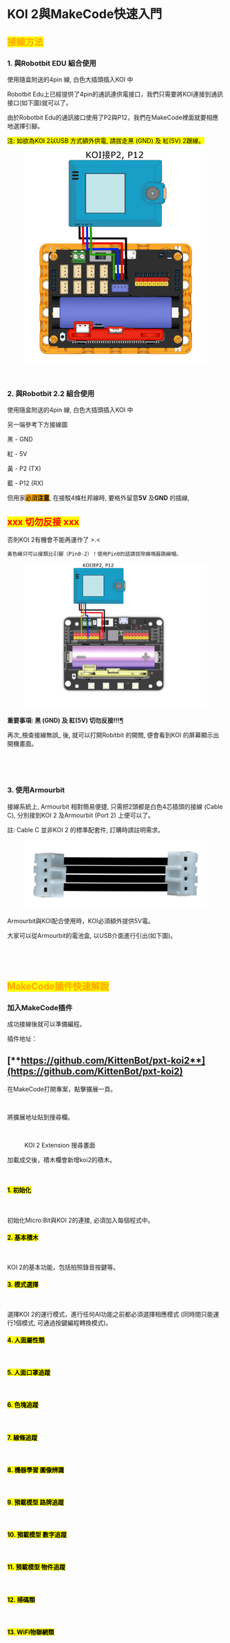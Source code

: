 # KOI 2與MakeCode快速入門

## <mark style="color:orange;">**接線方法**</mark>

### **1. 與Robotbit EDU 組合使用**

使用隨盒附送的4pin 線, 白色大插頭插入KOI 中

Robotbit Edu上已經提供了4pin的通訊連供電接口，我們只需要將KOI連接到通訊接口(如下圖)就可以了。

由於Robotbit Edu的通訊接口使用了P2與P12，我們在MakeCode裡面就要相應地選擇引腳。

<mark style="background-color:yellow;">注:  如欲為KOI 2以USB 方式額外供電, 請拔走黑 (GND) 及 紅(5V) 2跟線。</mark>

<figure><img src="../../../.gitbook/assets/edu_wiring.png" alt=""><figcaption></figcaption></figure>

<figure><img src="https://kittenbothk.readthedocs.io/en/latest/_images/edu2.png" alt="" width="375"><figcaption></figcaption></figure>

### **2. 與Robotbit 2.2  組合使用**

使用隨盒附送的4pin 線, 白色大插頭插入KOI 中

另一端參考下方接線圖

&#x20;           黑 - GND

&#x20;           紅 - 5V

&#x20;           黃 - P2 (TX)

&#x20;           藍 - P12 (RX)

但用家<mark style="background-color:orange;">必須</mark><mark style="background-color:orange;">**注意**</mark>, 在接駁4條杜邦線時, 要格外留意**5V** 及**GND** 的插線,

## <mark style="color:red;">**xxx 切勿反接 xxx**</mark>

否則KOI 2有機會不能再運作了 >.<



```
黃色線只可以接類比引腳（Pin0-2）！使用Pin0的話請拔除蜂鳴器跳線帽。
```

<figure><img src="../../../.gitbook/assets/koi_robotbit_2.2.png" alt=""><figcaption></figcaption></figure>

**重要事項: 黑 (GND) 及 紅(5V) 切勿反接!!!**[**¶**](broken-reference)

再次_檢查接線無誤_ 後, 就可以打開Robitbit 的開關, 便會看到KOI 的屏幕顯示出開機畫面。

<figure><img src="https://kittenbothk.readthedocs.io/en/latest/_images/robotbit_connection2.png" alt=""><figcaption></figcaption></figure>

<figure><img src="https://kittenbothk.readthedocs.io/en/latest/_images/robotbit_connection3-1.png" alt=""><figcaption></figcaption></figure>

### **3. 使用Armourbit**

接線系統上, Armourbit 相對簡易便捷, 只需把2頭都是白色4芯插頭的接線 (Cable C), 分別接到KOI 2 及Armourbit  (Port 2) 上便可以了。

註: Cable C 並非KOI 2 的標準配套件, 訂購時請註明需求。

<figure><img src="../../../.gitbook/assets/spaces_sN6MlwBFbL3P67FzMMyL_uploads_6SD3k38DJUYRYqf5hwXJ_4P to 4pin PH2.webp" alt=""><figcaption></figcaption></figure>



Armourbit與KOI配合使用時，KOI必須額外提供5V電。

大家可以從Armourbit的電池盒, 以USB介面進行引出(如下圖)。

<figure><img src="https://kittenbothk.readthedocs.io/en/latest/_images/armourbit_connection1-1.png" alt=""><figcaption></figcaption></figure>

<figure><img src="https://kittenbothk.readthedocs.io/en/latest/_images/armourbit_connection2-3.png" alt=""><figcaption></figcaption></figure>

## <mark style="color:orange;">MakeCode插件快速解說</mark>

### 加入MakeCode插件

成功接線後就可以準備編程。

插件地址：

## [**https://github.com/KittenBot/pxt-koi2**](https://github.com/KittenBot/pxt-koi2)

在MakeCode打開專案，點擊擴展一頁。

<figure><img src="https://kittenbothk.readthedocs.io/en/latest/_images/16-1.png" alt=""><figcaption></figcaption></figure>

將擴展地址貼到搜尋欄。

<figure><img src="https://files.gitbook.com/v0/b/gitbook-x-prod.appspot.com/o/spaces%2FsN6MlwBFbL3P67FzMMyL%2Fuploads%2F0hI8FvrIyWTHfQgfJ1at%2FKOI%202%20extension.jpg?alt=media&#x26;token=2936c6bb-2d61-42fd-8ec6-d829c4e039a8" alt=""><figcaption><p>KOI 2 Extension 搜尋畫面</p></figcaption></figure>

加載成交後，積木欄會新增koi2的積木。

<figure><img src="https://files.gitbook.com/v0/b/gitbook-x-prod.appspot.com/o/spaces%2FsN6MlwBFbL3P67FzMMyL%2Fuploads%2FSkO076z0lrID98zSivpa%2Fimage.png?alt=media&#x26;token=41cbc34a-9933-49f6-a4ce-62c0af2e6822" alt=""><figcaption></figcaption></figure>

#### &#x20;<mark style="background-color:yellow;">1. 初始化</mark>&#x20;

<figure><img src="https://files.gitbook.com/v0/b/gitbook-x-prod.appspot.com/o/spaces%2FsN6MlwBFbL3P67FzMMyL%2Fuploads%2FjPCDYYmTZPo2Jnzf1RyN%2Fimage.png?alt=media&#x26;token=fb13d3f5-af5e-4b57-9db6-6492ac512aaa" alt=""><figcaption></figcaption></figure>

初始化Micro:Bit與KOI 2的連接, 必須加入每個程式中。

#### &#x20;<mark style="background-color:yellow;">2. 基本積木</mark>&#x20;

<figure><img src="https://files.gitbook.com/v0/b/gitbook-x-prod.appspot.com/o/spaces%2FsN6MlwBFbL3P67FzMMyL%2Fuploads%2Fg8gveE0DC4idrYoORQEx%2Fimage.png?alt=media&#x26;token=97b18306-46f0-43d8-8aba-690e1ac10ca3" alt=""><figcaption></figcaption></figure>

KOI 2的基本功能，包括拍照錄音按鍵等。

#### &#x20;<mark style="background-color:yellow;">3. 模式選擇</mark>&#x20;

<figure><img src="https://files.gitbook.com/v0/b/gitbook-x-prod.appspot.com/o/spaces%2FsN6MlwBFbL3P67FzMMyL%2Fuploads%2FekJiYjyUbxlSyxEZst79%2Fimage.png?alt=media&#x26;token=3ac5b3d8-231d-4815-a6f7-b0d4e7b5895c" alt=""><figcaption></figcaption></figure>

選擇KOI 2的運行模式，進行任何AI功能之前都必須選擇相應模式 (同時間只能運行1個模式, 可通過按鍵編程轉換模式)。

#### &#x20;<mark style="background-color:yellow;">4. 人面屬性類</mark>&#x20;

<figure><img src="https://files.gitbook.com/v0/b/gitbook-x-prod.appspot.com/o/spaces%2FsN6MlwBFbL3P67FzMMyL%2Fuploads%2F4NqJm2V0GxQz4VCrHMom%2Fimage.png?alt=media&#x26;token=ea871158-217c-4b7a-aa85-378910511885" alt=""><figcaption></figcaption></figure>

#### &#x20;<mark style="background-color:yellow;">5. 人面口罩追蹤</mark>&#x20;

<figure><img src="https://files.gitbook.com/v0/b/gitbook-x-prod.appspot.com/o/spaces%2FsN6MlwBFbL3P67FzMMyL%2Fuploads%2FM8Wgv7SSdEBIsp8KvNYk%2Fimage.png?alt=media&#x26;token=14a13c24-be54-4cd2-819a-9caac5971deb" alt=""><figcaption></figcaption></figure>

#### &#x20;<mark style="background-color:yellow;">6. 色塊追蹤</mark>&#x20;

<figure><img src="https://files.gitbook.com/v0/b/gitbook-x-prod.appspot.com/o/spaces%2FsN6MlwBFbL3P67FzMMyL%2Fuploads%2FqLOoRdzxjrDItARCGQoe%2Fimage.png?alt=media&#x26;token=9214c3d0-86fe-4a2f-adc3-8acde2705a1e" alt=""><figcaption></figcaption></figure>

#### &#x20;<mark style="background-color:yellow;">7. 線條追蹤</mark>&#x20;

<figure><img src="https://files.gitbook.com/v0/b/gitbook-x-prod.appspot.com/o/spaces%2FsN6MlwBFbL3P67FzMMyL%2Fuploads%2FONDuKNPPQqvb0eUB6cmr%2Fimage.png?alt=media&#x26;token=35c455e1-e03d-4689-960e-ee8d64cfec35" alt=""><figcaption></figcaption></figure>

#### &#x20;<mark style="background-color:yellow;">8. 機器學習 圖像辨識</mark>&#x20;

<figure><img src="https://files.gitbook.com/v0/b/gitbook-x-prod.appspot.com/o/spaces%2FsN6MlwBFbL3P67FzMMyL%2Fuploads%2FKJBCamCme1kOp87DZSyo%2Fimage.png?alt=media&#x26;token=86c63e73-8232-4693-9be0-9050a915bbc4" alt=""><figcaption></figcaption></figure>

#### &#x20;<mark style="background-color:yellow;">9. 預載模型 路牌追蹤</mark>&#x20;

<figure><img src="https://files.gitbook.com/v0/b/gitbook-x-prod.appspot.com/o/spaces%2FsN6MlwBFbL3P67FzMMyL%2Fuploads%2Fxwg4eGR6tbLqXPl1Uslk%2Fimage.png?alt=media&#x26;token=486a2258-d6e2-4ebb-8c2e-15a21bc17794" alt=""><figcaption></figcaption></figure>

#### &#x20;<mark style="background-color:yellow;">10. 預載模型 數字追蹤</mark>&#x20;

<figure><img src="https://files.gitbook.com/v0/b/gitbook-x-prod.appspot.com/o/spaces%2FsN6MlwBFbL3P67FzMMyL%2Fuploads%2FcSBWcbLHC7EmzXJtVODY%2Fimage.png?alt=media&#x26;token=c7c88a1a-7230-40fa-aa77-7f670d635ea2" alt=""><figcaption></figcaption></figure>

#### &#x20;<mark style="background-color:yellow;">11. 預載模型 物件追蹤</mark>&#x20;

<figure><img src="https://files.gitbook.com/v0/b/gitbook-x-prod.appspot.com/o/spaces%2FsN6MlwBFbL3P67FzMMyL%2Fuploads%2FcdrSY8oosgOkO5QZqcAJ%2Fimage.png?alt=media&#x26;token=a11b81a3-c3a4-4ea8-8213-57eed61585b0" alt=""><figcaption></figcaption></figure>

#### &#x20;<mark style="background-color:yellow;">12. 掃碼類</mark>&#x20;

<figure><img src="https://files.gitbook.com/v0/b/gitbook-x-prod.appspot.com/o/spaces%2FsN6MlwBFbL3P67FzMMyL%2Fuploads%2Flg1tHcVhYhBKet094EBH%2Fimage.png?alt=media&#x26;token=1ce40289-bc01-4e33-989c-ccd38bebe56a" alt=""><figcaption></figcaption></figure>

#### &#x20;<mark style="background-color:yellow;">13. WiFi物聯網類</mark>&#x20;

<figure><img src="https://files.gitbook.com/v0/b/gitbook-x-prod.appspot.com/o/spaces%2FsN6MlwBFbL3P67FzMMyL%2Fuploads%2FPTCn8iBkL2mRlll9o3sm%2Fimage.png?alt=media&#x26;token=d0f50193-99e4-4f16-8ea9-28322d35ccd6" alt=""><figcaption></figcaption></figure>
